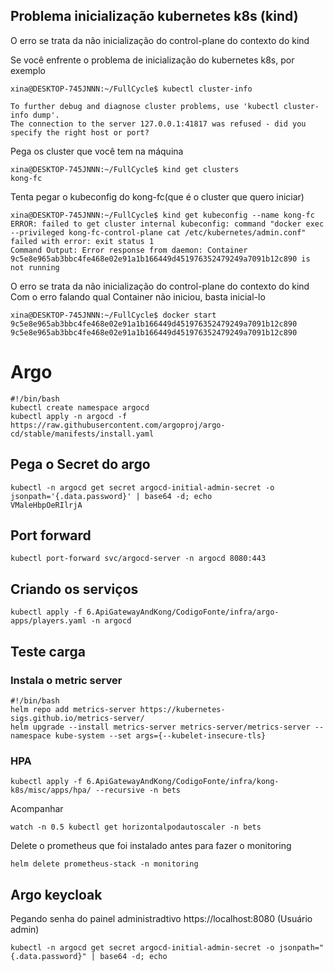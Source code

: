 ## Problema inicialização kubernetes k8s (kind)

O erro se trata da não inicialização do control-plane do contexto do kind

Se você enfrente o problema de inicialização do kubernetes k8s, por exemplo
```
xina@DESKTOP-745JNNN:~/FullCycle$ kubectl cluster-info

To further debug and diagnose cluster problems, use 'kubectl cluster-info dump'.
The connection to the server 127.0.0.1:41817 was refused - did you specify the right host or port?
```

Pega os cluster que você tem na máquina
```
xina@DESKTOP-745JNNN:~/FullCycle$ kind get clusters
kong-fc
```

Tenta pegar o kubeconfig do kong-fc(que é o cluster que quero iniciar)
```
xina@DESKTOP-745JNNN:~/FullCycle$ kind get kubeconfig --name kong-fc
ERROR: failed to get cluster internal kubeconfig: command "docker exec --privileged kong-fc-control-plane cat /etc/kubernetes/admin.conf" failed with error: exit status 1
Command Output: Error response from daemon: Container 9c5e8e965ab3bbc4fe468e02e91a1b166449d451976352479249a7091b12c890 is not running
```

O erro se trata da não inicialização do control-plane do contexto do kind
Com o erro falando qual Container não iniciou, basta inicial-lo
```
xina@DESKTOP-745JNNN:~/FullCycle$ docker start 9c5e8e965ab3bbc4fe468e02e91a1b166449d451976352479249a7091b12c890
9c5e8e965ab3bbc4fe468e02e91a1b166449d451976352479249a7091b12c890
```


# Argo

```
#!/bin/bash
kubectl create namespace argocd
kubectl apply -n argocd -f https://raw.githubusercontent.com/argoproj/argo-cd/stable/manifests/install.yaml
```


## Pega o Secret do argo

```
kubectl -n argocd get secret argocd-initial-admin-secret -o jsonpath='{.data.password}' | base64 -d; echo
VMaleHbpOeRIlrjA
```

## Port forward

```
kubectl port-forward svc/argocd-server -n argocd 8080:443
```

## Criando os serviços

```
kubectl apply -f 6.ApiGatewayAndKong/CodigoFonte/infra/argo-apps/players.yaml -n argocd
```


## Teste carga

### Instala o metric server

```
#!/bin/bash
helm repo add metrics-server https://kubernetes-sigs.github.io/metrics-server/
helm upgrade --install metrics-server metrics-server/metrics-server --namespace kube-system --set args={--kubelet-insecure-tls}
```

### HPA

```
kubectl apply -f 6.ApiGatewayAndKong/CodigoFonte/infra/kong-k8s/misc/apps/hpa/ --recursive -n bets
```


Acompanhar

```
watch -n 0.5 kubectl get horizontalpodautoscaler -n bets
```

Delete o prometheus que foi instalado antes para fazer o monitoring

```
helm delete prometheus-stack -n monitoring
```

## Argo keycloak

Pegando senha do painel administradtivo https://localhost:8080 (Usuário admin)
```
kubectl -n argocd get secret argocd-initial-admin-secret -o jsonpath="{.data.password}" | base64 -d; echo
```
